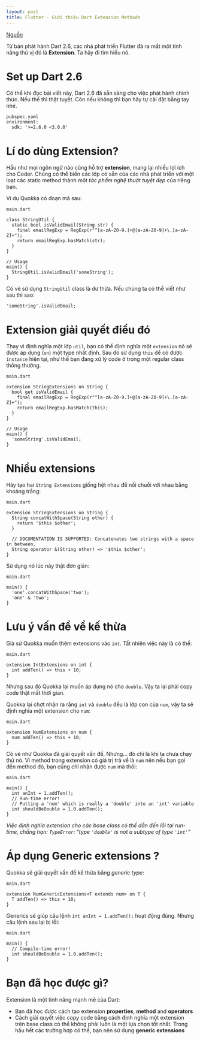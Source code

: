 ```yaml
---
layout: post
title: Flutter - Giới thiệu Dart Extension Methods
---
```


[Nguồn](https://resocoder.com/2019/10/31/dart-extension-methods-tutorial-incl-generic-extensions-properties-operators/)

Từ bản phát hành Dart 2.6, các nhà phát triển Flutter đã ra mắt một tính năng thú vị đó là **Extension**. Ta hãy đi tìm hiểu nó.

# Set up Dart 2.6

Có thể khi đọc bài viết này, Dart 2.6 đã sẵn sàng cho việc phát hành chính thức. Nếu thế thì thật tuyệt. Còn nếu không thì bạn hãy tự cài đặt bằng tay nhé.

```
pubspec.yaml
environment:
  sdk: '>=2.6.0 <3.0.0'

```

# Lí do dùng Extension?

Hầu như mọi ngôn ngữ nào cũng hỗ trợ **extension**, mang lại nhiều lợi ích cho Coder. Chúng có thể biến các lớp có sẵn của các nhà phát triển với một loạt các static method thành một *tác phẩm nghệ thuật tuyệt đẹp* của riêng bạn.

Ví dụ Quokka có đoạn mã sau:

```
main.dart
```
```
class StringUtil {
  static bool isValidEmail(String str) {
    final emailRegExp = RegExp(r"^[a-zA-Z0-9.]+@[a-zA-Z0-9]+\.[a-zA-Z]+");
    return emailRegExp.hasMatch(str);
  }
}

// Usage
main() {
  StringUtil.isValidEmail('someString');
}
```

Có vẻ sử dụng `StringUtil` class là dư thừa. Nếu chúng ta có thể viết như sau thì sao:

``'someString'.isValidEmail;``

# Extension giải quyết điều đó

Thay vì định nghĩa một lớp `util`, bạn có thể định nghĩa một `extension` nó sẽ được áp dụng (`on`) một type nhất định. Sau đó sử dụng `this` để có được `instance` hiện tại, như thể bạn đang xử lý code ở trong một regular class thông thường.

```
main.dart
```
```
extension StringExtensions on String {
  bool get isValidEmail {
    final emailRegExp = RegExp(r"^[a-zA-Z0-9.]+@[a-zA-Z0-9]+\.[a-zA-Z]+");
    return emailRegExp.hasMatch(this);
  }
}

// Usage
main() {
  'someString'.isValidEmail;
}
```

# Nhiều extensions

Hãy tạo hai `String Extensions` giống hệt nhau để nối chuỗi với nhau bằng khoảng trắng:

```
main.dart
```
```
extension StringExtensions on String {
  String concatWithSpace(String other) {
    return '$this $other';
  }

  // DOCUMENTATION IS SUPPORTED: Concatenates two strings with a space in between.
  String operator &(String other) => '$this $other';
}
```

Sử dụng nó lúc này thật đơn giản:

```
main.dart
```
```
main() {
  'one'.concatWithSpace('two');
  'one' & 'two';
}
```

# Lưu ý vấn đề về kế thừa

Giả sử Quokka muốn thêm extensions vào `int`. Tất nhiên việc này là có thể:

```
main.dart
```
```
extension IntExtensions on int {
  int addTen() => this + 10;
}
```

Nhưng sau đó Quokka lại muốn áp dụng nó cho `double`. Vậy ta lại phải copy code thật mất thời gian.

Quokka lại chợt nhận ra rằng `int` và `double` đều là lớp con của `num`, vậy ta sẽ định nghĩa một extension cho `num`:

```
main.dart
```
```
extension NumExtensions on num {
  num addTen() => this + 10;
}
```

Có vẻ như Quokka đã giải quyết vấn đề. Nhưng... đó chỉ là khi ta chưa chạy thử nó. Vì method trong extension có giá trị trả về là `num` nên nếu bạn gọi đến method đó, bạn cũng chỉ nhận được `num`  mà thôi:

```
main.dart
```
```
main() {
  int anInt = 1.addTen();
  // Run-time error!
  // Putting a 'num' which is really a 'double' into an 'int' variable
  int shouldBeDouble = 1.0.addTen();
}
```

*Việc định nghĩa extension cho các base class có thể dẫn đến lỗi tại run-time, chẳng hạn: `TypeError`: "type `'double'` is not a subtype of type `'int'`"*

# Áp dụng Generic extensions ?

Quokka sẽ giải quyết vấn đề kế thừa bằng *generic type*:

```
main.dart
```
```
extension NumGenericExtensions<T extends num> on T {
  T addTen() => this + 10;
}
```

Generics sẽ giúp câu lệnh `int anInt = 1.addTen();` hoạt động đúng. Nhưng câu lệnh sau lại bị lỗi:


```
main.dart
```
```
main() {
  // Compile-time error!
  int shouldBeDouble = 1.0.addTen();
}
```

# Bạn đã học được gì?

Extension là một tính năng mạnh mẽ của Dart:
- Bạn đã học được cách tạo extension **properties**, **method** and **operators**
- Cách giải quyết việc copy code bằng cách định nghĩa một extension trên base class có thể không phải luôn là một lựa chọn tốt nhất. Trong hầu hết các trường hợp có thể, bạn nên sử dụng **generic extensions**